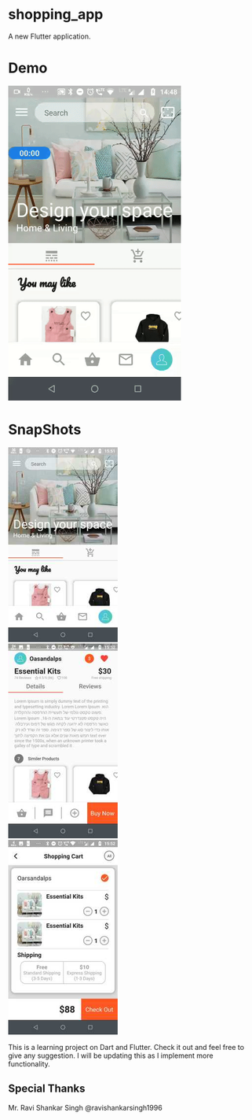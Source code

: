 # shopping_app

A new Flutter application.

# Demo

<img src="extra/demo.gif"/>

# SnapShots

<div class="row">
  <div class="column">
    <img src="extra/snap3.jpg" >
  </div>
  <div class="column">
    <img src="extra/snap2.jpg">
  </div>
  <div class="column">
    <img src="extra/snap1.jpg" >
  </div>
</div>

This is a learning project on Dart and Flutter. Check it out and feel free to give any suggestion.
I will be updating this as I implement more functionality.



## Special Thanks

Mr. Ravi Shankar Singh @ravishankarsingh1996
